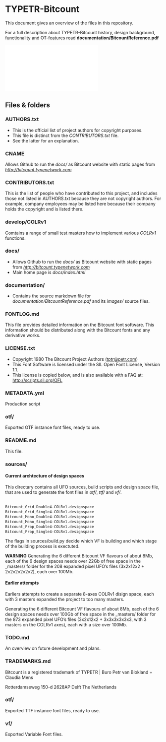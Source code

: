 # TYPETR-Bitcount

This document gives an overview of the files in this repository.

For a full description about TYPETR-Bitcount history, design background, functionality and OT-features read **documentation/BitcountReference.pdf**

![](documentation/BitcountReference.pdf)

## Files & folders

### AUTHORS.txt

* This is the official list of project authors for copyright purposes. 
* This file is distinct from the *CONTRIBUTORS.txt* file. 
* See the latter for an explanation. 

### CNAME

Allows Github to run the *docs/* as Bitcount website with static pages from *http://bitcount.typenetwork.com*

### CONTRIBUTORS.txt

This is the list of people who have contributed to this project, and includes those not listed in AUTHORS.txt because they are not copyright authors. For example, company employees may be listed here because their company holds the copyright and is listed there.

### develop/COLRv1

Comtains a range of small test masters how to implement various *COLRv1* functions.

### docs/

* Allows Github to run the *docs/* as Bitcount website with static pages from *http://bitcount.typenetwork.com*
* Main home page is *docs/index.html*

### documentation/

* Contains the source markdown file for *documentation/BitcountReference.pdf* and its *images/* source files.

### FONTLOG.md

This file provides detailed information on the Bitcount font software.
This information should be distributed along with the Bitcount fonts and any derivative works.

### LICENSE.txt

* Copyright 1980 The Bitcount Project Authors (tptr@petr.com)
* This Font Software is licensed under the SIL Open Font License, Version 1.1.
* This license is copied below, and is also available with a FAQ at:
http://scripts.sil.org/OFL

### METADATA.yml

Production script

### otf/

Exported OTF instance font files, ready to use.

### README.md

This file.

### sources/

#### Current archtecture of design spaces

This directary contains all UFO sources, build scripts and design space file, that are used to generate the font files in *otf/*, *ttf/* and *vf/*.

~~~

Bitcount_Grid_Double4-COLRv1.designspace
Bitcount_Grid_Single4-COLRv1.designspace
Bitcount_Mono_Double4-COLRv1.designspace
Bitcount_Mono_Single4-COLRv1.designspace
Bitcount_Prop_Double4-COLRv1.designspace
Bitcount_Prop_Single4-COLRv1.designspace

~~~

The flags in sources/build.py decide which VF is building and which stage of the building process is exectuted.

**WARNING** Generating the 6 different Bitcount VF flavours of about 8Mb, each of the 6 design spaces needs over 22Gb of free space in the _masters/ folder for the 208 expanded pixel UFO’s files (3x2x12x2 + 2x2x2x2x2x2), each over 100Mb.

#### Earlier attempts

Earliers attempts to create a separate 8-axes COLRv1 disign space, each with 3 masters expanded the project to too many masters.

Generating the 6 different Bitcount VF flavours of about 8Mb, each of the 6 design spaces needs over 100Gb of free space in the _masters/ folder for the 873 expanded pixel UFO’s files (3x2x12x2 + 3x3x3x3x3x3, with 3 masters on the COLRv1 axes), each with a size over 100Mb.


### TODO.md

An overview on future development and plans.

### TRADEMARKS.md

Bitcount is a registered trademark of TYPETR | Buro Petr van Blokland + Claudia Mens

Rotterdamseweg 150-d
2628AP Delft The Netherlands



### otf/

Exported TTF instance font files, ready to use.

### vf/

Exported Variable Font files.

